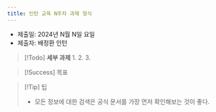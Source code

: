 ```yaml
---
title: 인턴 교육 N주차 과제 형식
---
```


-  제출일: 2024년 N월 N일 요일
-  제출자: 배정환 인턴

>[!Todo] **세부 과제**
>1.
>2.
>3.

>[!Success] 목표
>

>[!Tip] 팁
>- 모든 정보에 대한 검색은 공식 문서를 가장 먼저 확인해보는 것이 좋다.
